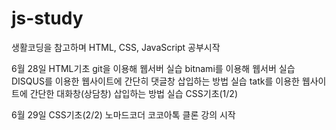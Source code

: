 # js-study

생활코딩을 참고하며
HTML, CSS, JavaScript
공부시작

6월 28일
HTML기초
git을 이용해 웹서버 실습
bitnami를 이용해 웹서버 실습
DISQUS를 이용한 웹사이트에 간단히 댓글창 삽입하는 방법 실습
tatk를 이용한 웹사이트에 간단한 대화창(상담창) 삽입하는 방법 실습
CSS기초(1/2)

6월 29일
CSS기초(2/2)
노마드코더 코코아톡 클론 강의 시작

